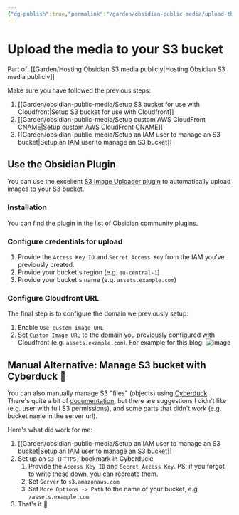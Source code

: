 ```yaml
---
{"dg-publish":true,"permalink":"/garden/obsidian-public-media/upload-the-media-to-your-s3-bucket/","tags":["how-to","aws","obsidian"],"created":"2024-03-05T17:37:40.313+00:00","updated":"2024-08-09T13:12:12.290+01:00"}
---
```


# Upload the media to your S3 bucket
Part of: [[Garden/Hosting Obsidian S3 media publicly\|Hosting Obsidian S3 media publicly]]

Make sure you have followed the previous steps:
1. [[Garden/obsidian-public-media/Setup S3 bucket for use with Cloudfront\|Setup S3 bucket for use with Cloudfront]]
2. [[Garden/obsidian-public-media/Setup custom AWS CloudFront CNAME\|Setup custom AWS CloudFront CNAME]]
3. [[Garden/obsidian-public-media/Setup an IAM user to manage an S3 bucket\|Setup an IAM user to manage an S3 bucket]]
## Use the Obsidian Plugin
You can use the excellent [S3 Image Uploader plugin](https://github.com/jvsteiner/s3-image-uploader) to automatically upload images to your S3 bucket.
### Installation
You can find the plugin in the list of Obsidian community plugins.
### Configure credentials for upload
1. Provide the `Access Key ID` and `Secret Access Key` from the IAM you've previously created.
2. Provide your bucket's region (e.g. `eu-central-1`)
3. Provide your bucket's name (e.g. `assets.example.com`)
### Configure Cloudfront URL
The final step is to configure the domain we previously setup:
1. Enable `Use custom image URL`
2. Set `Custom Image URL` to the domain you previously configured with Cloudfront (e.g. `assets.example.com`). For example for this blog:
	![image](https://blog-assets.eleni.co/f1d7d55a5eb8f3cb59fcdc9790afd84b.png)

## Manual Alternative: Manage S3 bucket with Cyberduck 🦆
You can also manually manage S3 "files" (objects) using [Cyberduck](https://cyberduck.io/). 
There's quite a bit of [documentation](https://docs.cyberduck.io/protocols/s3/), but there are suggestions I didn't like (e.g. user with full S3 permissions), and some parts that didn't work (e.g. bucket name in the server url). 

Here's what did work for me:
1. [[Garden/obsidian-public-media/Setup an IAM user to manage an S3 bucket\|Setup an IAM user to manage an S3 bucket]]
2. Set up an `S3 (HTTPS)` bookmark in Cyberduck:
	1. Provide the `Access Key ID` and `Secret Access Key`.
	   PS: if you forgot to write these down, you can recreate them.
	2. Set `Server` to `s3.amazonaws.com`
	3. Set `More Options -> Path` to the name of your bucket, e.g. `/assets.example.com`
3. That's it 🍰